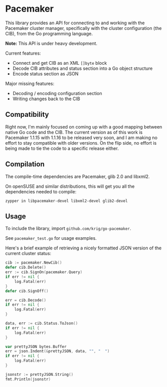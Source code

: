 # Pacemaker

This library provides an API for connecting to and working with the
Pacemaker cluster manager, specifically with the cluster configuration
(the CIB), from the Go programming language.

**Note:** This API is under heavy development.

Current features:

* Connect and get CIB as an XML `[]byte` block
* Decode CIB attributes and status section into a Go object structure
* Encode status section as JSON

Major missing features:

* Decoding / encoding configuration section
* Writing changes back to the CIB

## Compatibility

Right now, I'm mainly focused on coming up with a good mapping between
native Go code and the CIB. The current version as of this work is
Pacemaker 1.1.15 with 1.1.16 to be released very soon, and I am making
no effort to stay compatible with older versions. On the flip side, no
effort is being made to tie the code to a specific release either.

## Compilation

The compile-time dependencies are Pacemaker, glib 2.0 and libxml2.

On openSUSE and similar distributions, this will get you all the
dependencies needed to compile:

    zypper in libpacemaker-devel libxml2-devel glib2-devel

## Usage

To include the library, import `github.com/krig/go-pacemaker`.

See `pacemaker_test.go` for usage examples.

Here's a brief example of retrieving a nicely formatted JSON version
of the current cluster status:

```go
cib := pacemaker.NewCib()
defer cib.Delete()
err := cib.SignOn(pacemaker.Query)
if err != nil {
    log.Fatal(err)
}
defer cib.SignOff()

err = cib.Decode()
if err != nil {
    log.Fatal(err)
}

data, err := cib.Status.ToJson()
if err != nil {
    log.Fatal(err)
}

var prettyJSON bytes.Buffer
err = json.Indent(&prettyJSON, data, "", "  ")
if err != nil {
    log.Fatal(err)
}

jsonstr := prettyJSON.String()
fmt.Println(jsonstr)
```
